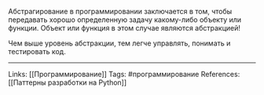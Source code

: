 Абстрагирование в программировании заключается в том, чтобы передавать хорошо определенную задачу какому-либо объекту или функции. Объект или функция в этом случае являются абстракцией! 

Чем выше уровень абстракции, тем легче управлять, понимать и тестировать код. 
___
Links: [[Программирование]]
Tags: #программирование 
References: [[Паттерны разработки на Python]]